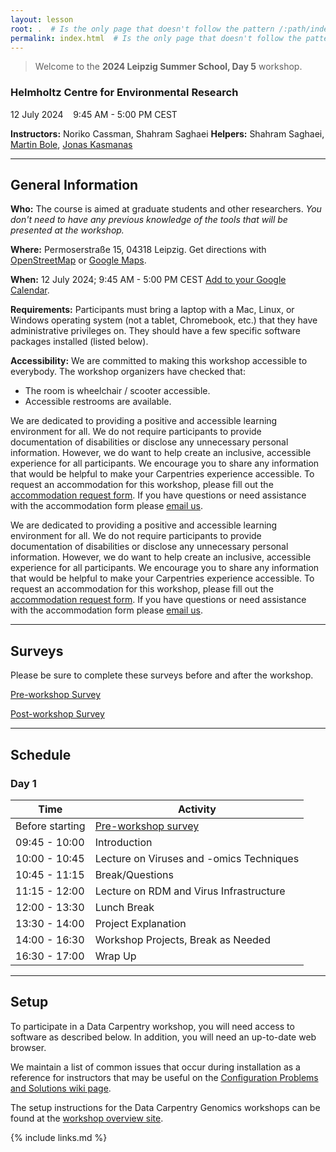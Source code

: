 ```yaml
---
layout: lesson
root: .  # Is the only page that doesn't follow the pattern /:path/index.html
permalink: index.html  # Is the only page that doesn't follow the pattern /:path/index.html
---
```



> Welcome to the **2024 Leipzig Summer School, Day 5** workshop.
### Helmholtz Centre for Environmental Research
12 July 2024  &nbsp;&nbsp; 9:45 AM - 5:00 PM CEST

**Instructors:** Noriko Cassman, Shahram Saghaei
**Helpers:** Shahram Saghaei, [Martin Bole](mailto:martin.bole@ufz.de), [Jonas Kasmanas](mailto:jonas.kasmanas@ufz.de)

---

## General Information

**Who:** The course is aimed at graduate students and other researchers. *You don't need to have any previous knowledge of the tools that will be presented at the workshop.*

**Where:** Permoserstraße 15, 04318 Leipzig. Get directions with [OpenStreetMap](https://www.openstreetmap.org/) or [Google Maps](https://maps.google.com).

**When:** 12 July 2024; 9:45 AM - 5:00 PM CEST [Add to your Google Calendar](https://calendar.google.com/).

**Requirements:** Participants must bring a laptop with a Mac, Linux, or Windows operating system (not a tablet, Chromebook, etc.) that they have administrative privileges on. They should have a few specific software packages installed (listed below).

**Accessibility:** We are committed to making this workshop accessible to everybody. The workshop organizers have checked that:
- The room is wheelchair / scooter accessible.
- Accessible restrooms are available.

We are dedicated to providing a positive and accessible learning environment for all. We do not require participants to provide documentation of disabilities or disclose any unnecessary personal information. However, we do want to help create an inclusive, accessible experience for all participants. We encourage you to share any information that would be helpful to make your Carpentries experience accessible. To request an accommodation for this workshop, please fill out the [accommodation request form](https://example.com). If you have questions or need assistance with the accommodation form please [email us](mailto:email@example.com).

We are dedicated to providing a positive and accessible learning environment for all. We do not require participants to provide documentation of disabilities or disclose any unnecessary personal information. However, we do want to help create an inclusive, accessible experience for all participants. We encourage you to share any information that would be helpful to make your Carpentries experience accessible. To request an accommodation for this workshop, please fill out the [accommodation request form](https://example.com). If you have questions or need assistance with the accommodation form please [email us](mailto:email@example.com).

---

## Surveys

Please be sure to complete these surveys before and after the workshop.

[Pre-workshop Survey](https://example.com/pre-survey)

[Post-workshop Survey](https://example.com/post-survey)

---

## Schedule

### Day 1

| Time            | Activity                                    |
|-----------------|---------------------------------------------|
| Before starting | [Pre-workshop survey](https://example.com)  |
| 09:45 - 10:00   | Introduction                                |
| 10:00 - 10:45   | Lecture on Viruses and -omics Techniques    |
| 10:45 - 11:15   | Break/Questions                             |
| 11:15 - 12:00   | Lecture on RDM and Virus Infrastructure     |
| 12:00 - 13:30   | Lunch Break                                 |
| 13:30 - 14:00   | Project Explanation                         |
| 14:00 - 16:30   | Workshop Projects, Break as Needed          |
| 16:30 - 17:00   | Wrap Up                                     |

---

## Setup

To participate in a Data Carpentry workshop, you will need access to software as described below. In addition, you will need an up-to-date web browser.

We maintain a list of common issues that occur during installation as a reference for instructors that may be useful on the [Configuration Problems and Solutions wiki page](https://example.com/wiki).

The setup instructions for the Data Carpentry Genomics workshops can be found at the [workshop overview site](https://example.com/overview).

{% include links.md %}
